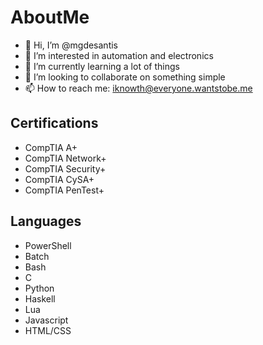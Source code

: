 # AboutMe
- 👋 Hi, I’m @mgdesantis
- 👀 I’m interested in automation and electronics
- 🌱 I’m currently learning a lot of things
- 💞️ I’m looking to collaborate on something simple
- 📫 How to reach me: iknowth@everyone.wantstobe.me

## Certifications
- CompTIA A+
- CompTIA Network+
- CompTIA Security+
- CompTIA CySA+
- CompTIA PenTest+

## Languages
- PowerShell
- Batch
- Bash
- C
- Python
- Haskell
- Lua
- Javascript
- HTML/CSS
